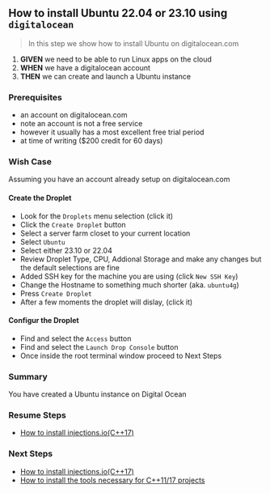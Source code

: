 ## How to install Ubuntu 22.04 or 23.10 using `digitalocean`
> In this step we show how to install Ubuntu on digitalocean.com

 1. **GIVEN** we need to be able to run Linux apps on the cloud
 2. **WHEN** we have a digitalocean account  
 3. **THEN** we can create and launch a Ubuntu instance

### Prerequisites
- an account on digitalocean.com
- note an account is not a free service
- however it usually has a most excellent free trial period
- at time of writing ($200 credit for 60 days)

### Wish Case
Assuming you have an account already setup on digitalocean.com
#### Create the Droplet
- Look for the `Droplets` menu selection (click it)
- Click the `Create Droplet` button
- Select a server farm closet to your current location
- Select `Ubuntu`
- Select either 23.10 or 22.04
- Review Droplet Type, CPU, Addional Storage and make any changes but the default selections are fine
- Added SSH key for the machine you are using (click `New SSH Key`)
- Change the Hostname to something much shorter (aka. `ubuntu4g`)
- Press `Create Droplet`
- After a few moments the droplet will dislay, (click it)
#### Configur the Droplet
- Find and select the `Access` button
- Find and select the `Launch Drop Console` button 
- Once inside the root terminal window proceed to Next Steps

### Summary
You have created a Ubuntu instance on Digital Ocean

### Resume Steps

- [How to install injections.io(C++17)](https://github.com/perriera/injections)

### Next Steps

- [How to install injections.io(C++17)](https://github.com/perriera/injections)
- [How to install the tools necessary for C++11/17 projects](https://github.com/perriera/for_interfaces/blob/main/cpp/README.md)
